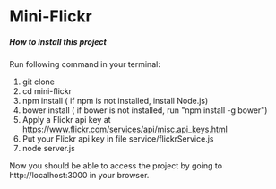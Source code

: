 # Mini-Flickr

##### How to install this project

Run following command in your terminal:

1. git clone
2. cd mini-flickr
3. npm install ( if npm is not installed, install Node.js)
4. bower install ( if bower is not installed, run "npm install -g bower")
5. Apply a Flickr api key at https://www.flickr.com/services/api/misc.api_keys.html
6. Put your Flickr api key in file service/flickrService.js
7. node server.js

Now you should be able to access the project by going to http://localhost:3000 in your browser.